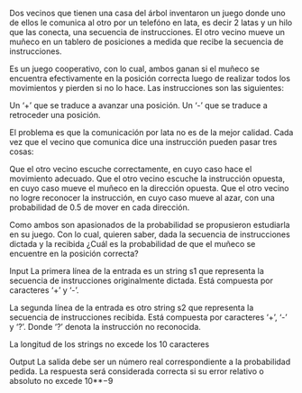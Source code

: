 Dos vecinos que tienen una casa del árbol inventaron un juego donde uno de ellos le comunica al otro por un telefóno en lata, 
es decir 2 latas y un hilo que las conecta, una secuencia de instrucciones. 
El otro vecino mueve un muñeco en un tablero de posiciones a medida que recibe la secuencia de instrucciones.

Es un juego cooperativo, con lo cual, ambos ganan si el muñeco se encuentra efectivamente en la posición 
correcta luego de realizar todos los movimientos y pierden si no lo hace. Las instrucciones son las siguientes:

Un ‘+’ que se traduce a avanzar una posición.
Un ‘-’ que se traduce a retroceder una posición.

El problema es que la comunicación por lata no es de la mejor calidad. 
Cada vez que el vecino que comunica dice una instrucción pueden pasar tres cosas:

Que el otro vecino escuche correctamente, en cuyo caso hace el movimiento adecuado.
Que el otro vecino escuche la instrucción opuesta, en cuyo caso mueve el muñeco en la dirección opuesta.
Que el otro vecino no logre reconocer la instrucción, en cuyo caso mueve al azar, con una probabilidad de 0.5 de mover en cada dirección.

Como ambos son apasionados de la probabilidad se propusieron estudiarla en su juego. Con lo cual, quieren saber, 
dada la secuencia de instrucciones dictada y la recibida ¿Cuál es la probabilidad de que el muñeco se encuentre en la posición correcta?

Input
La primera línea de la entrada es un string s1 que representa la secuencia de instrucciones originalmente dictada. 
Está compuesta por caracteres ‘+’ y ‘-’.

La segunda línea de la entrada es otro string s2 que representa la secuencia de instrucciones recibida. 
Está compuesta por caracteres ‘+’, ‘-’ y ‘?’. Donde ‘?’ denota la instrucción no reconocida.

La longitud de los strings no excede los 10 caracteres

Output
La salida debe ser un número real correspondiente a la probabilidad pedida. La respuesta será considerada correcta si su error relativo o absoluto no excede 10**−9

